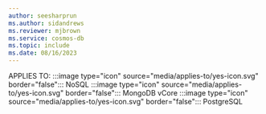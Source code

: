 ```yaml
---
author: seesharprun
ms.author: sidandrews
ms.reviewer: mjbrown
ms.service: cosmos-db
ms.topic: include
ms.date: 08/16/2023
---
```


APPLIES TO:
:::image type="icon" source="media/applies-to/yes-icon.svg" border="false":::
NoSQL
:::image type="icon" source="media/applies-to/yes-icon.svg" border="false":::
MongoDB vCore
:::image type="icon" source="media/applies-to/yes-icon.svg" border="false":::
PostgreSQL
